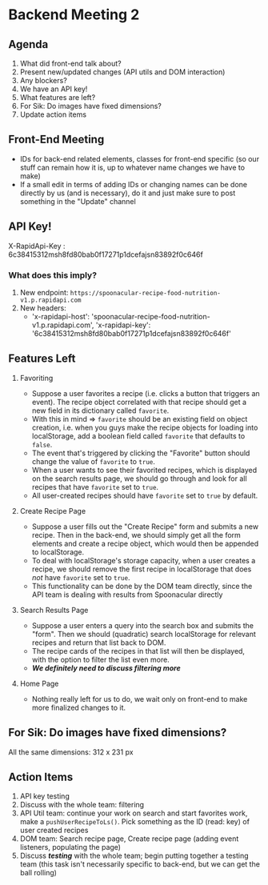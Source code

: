 # Backend Meeting 2

## Agenda

1. What did front-end talk about?
2. Present new/updated changes (API utils and DOM interaction)
3. Any blockers?
4. We have an API key!
5. What features are left?
6. For Sik: Do images have fixed dimensions?
7. Update action items

## Front-End Meeting

* IDs for back-end related elements, classes for front-end specific (so our stuff can remain how it is, up to whatever name changes we have to make)
* If a small edit in terms of adding IDs or changing names can be done directly by us (and is necessary), do it and just make sure to post something in the "Update" channel

## API Key!

X-RapidApi-Key : 6c38415312msh8fd80bab0f17271p1dcefajsn83892f0c646f

### What does this imply?

1. New endpoint: `https://spoonacular-recipe-food-nutrition-v1.p.rapidapi.com`
2. New headers:
    * 'x-rapidapi-host': 'spoonacular-recipe-food-nutrition-v1.p.rapidapi.com',
    'x-rapidapi-key': '6c38415312msh8fd80bab0f17271p1dcefajsn83892f0c646f'

## Features Left

1. Favoriting
   * Suppose a user favorites a recipe (i.e. clicks a button that triggers an event). The recipe object correlated with that recipe should get a new field in its dictionary called `favorite`.
   * With this in mind => `favorite` should be an existing field on object creation, i.e. when you guys make the recipe objects for loading into localStorage, add a boolean field called `favorite` that defaults to `false`.
   * The event that's triggered by clicking the "Favorite" button should change the value of `favorite` to `true`. 
   * When a user wants to see their favorited recipes, which is displayed on the search results page, we should go through and look for all recipes that have `favorite` set to `true`.
   * All user-created recipes should have `favorite` set to `true` by default.

2. Create Recipe Page
   * Suppose a user fills out the "Create Recipe" form and submits a new recipe. Then in the back-end, we should simply get all the form elements and create a recipe object, which would then be appended to localStorage. 
   * To deal with localStorage's storage capacity, when a user creates a recipe, we should remove the first recipe in localStorage that does _not_ have `favorite` set to `true`.
   * This functionality can be done by the DOM team directly, since the API team is dealing with results from Spoonacular directly

3. Search Results Page
   * Suppose a user enters a query into the search box and submits the "form". Then we should (quadratic) search localStorage for relevant recipes and return that list back to DOM.
   * The recipe cards of the recipes in that list will then be displayed, with the option to filter the list even more.
   * ___We definitely need to discuss filtering more___

4. Home Page
   * Nothing really left for us to do, we wait only on front-end to make more finalized changes to it.

## For Sik: Do images have fixed dimensions?

All the same dimensions: 312 x 231 px

## Action Items

1. API key testing
2. Discuss with the whole team: filtering
3. API Util team: continue your work on search and start favorites work, make a `pushUserRecipeToLs()`. Pick something as the ID (read: key) of user created recipes
4. DOM team: Search recipe page, Create recipe page (adding event listeners, populating the page)
5. Discuss ___testing___ with the whole team; begin putting together a testing team (this task isn't necessarily specific to back-end, but we can get the ball rolling)
